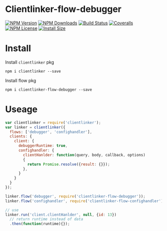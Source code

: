 Clientlinker-flow-debugger
==========================

[![NPM Version][npm-image]][npm-url]
[![NPM Downloads][downloads-image]][npm-url]
[![Build Status][travis-image]][travis-url]
[![Coveralls][coveralls-image]][coveralls-url]
[![NPM License][license-image]][npm-url]
[![Install Size][install-size-image]][install-size-url]


# Install

Install `clientlinker` pkg

```shell
npm i clientlinker --save
```

Install flow pkg

```shell
npm i clientlinker-flow-debugger --save
```


# Useage

```javascript
var clientlinker = require('clientlinker');
var linker = clientlinker({
  flows: ['debugger', 'confighandler'],
  clients: {
    client: {
      debuggerRuntime: true,
      confighandler: {
        clientHanlder: function(query, body, callback, options)
        {
          return Promise.resolve({result: {}});
        },
      }
    }
  }
});

linker.flow('debugger', require('clientlinker-flow-debugger'));
linker.flow('confighandler', require('clientlinker-flow-confighandler'));

// use
linker.run('client.clientHanlder', null, {id: 13})
  // return runtime instead of data
  .then(function(runtime){});
```


[npm-image]: https://img.shields.io/npm/v/clientlinker-flow-debugger.svg
[downloads-image]: https://img.shields.io/npm/dm/clientlinker-flow-debugger.svg
[npm-url]: https://www.npmjs.org/package/clientlinker-flow-debugger
[travis-image]: https://img.shields.io/travis/com/Bacra/node-clientlinker/master.svg?label=linux
[travis-url]: https://travis-ci.com/Bacra/node-clientlinker
[coveralls-image]: https://img.shields.io/coveralls/Bacra/node-clientlinker.svg
[coveralls-url]: https://coveralls.io/github/Bacra/node-clientlinker
[license-image]: https://img.shields.io/npm/l/clientlinker-flow-debugger.svg
[install-size-url]: https://packagephobia.now.sh/result?p=clientlinker-flow-debugger
[install-size-image]: https://packagephobia.now.sh/badge?p=clientlinker-flow-debugger
